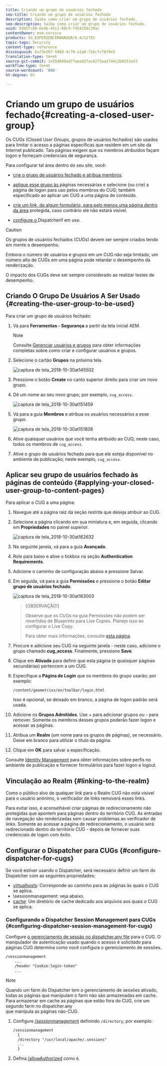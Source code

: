 ```yaml
---
title: Criando um grupo de usuários fechado
seo-title: Criando um grupo de usuários fechado
description: Saiba como criar um grupo de usuários fechado.
seo-description: Saiba como criar um grupo de usuários fechado.
uuid: 03d5fc69-6e4b-41c1-88c9-7454250c29ac
contentOwner: msm-service
products: SG_EXPERIENCEMANAGER/6.4/SITES
topic-tags: Security
content-type: reference
discoiquuid: ba73e267-598d-4c70-a1a8-71bcfcfbf9e5
translation-type: tm+mt
source-git-commit: 1e55d049ad77aeed2fac6275ea2744c2b6551e43
workflow-type: tm+mt
source-wordcount: '808'
ht-degree: 0%

---
```



# Criando um grupo de usuários fechado{#creating-a-closed-user-group}

Os CUGs (Closed User Groups, grupos de usuários fechados) são usados para limitar o acesso a páginas específicas que residem em um site da Internet publicado. Tais páginas exigem que os membros atribuídos façam logon e forneçam credenciais de segurança.

Para configurar tal área dentro do seu site, você:

* [crie o grupo de usuários fechado e atribua membros](#creating-the-user-group-to-be-used).

* [aplique esse grupo às ](#applying-your-closed-user-group-to-content-pages) páginas necessárias e selecione (ou crie) a página de logon para uso pelos membros do CUG; também especificado ao aplicar um CUG a uma página de conteúdo.

* [crie um link, de algum formulário, para pelo menos uma página dentro da área](#linking-to-the-realm) protegida, caso contrário ele não estará visível.
* [configure o ](#configure-dispatcher-for-cugs) Dispatcherif em uso.

>[!CAUTION]
>
>Os grupos de usuários fechados (CUGs) devem ser sempre criados tendo em mente o desempenho.
>
>Embora o número de usuários e grupos em um CUG não seja limitado, um número alto de CUGs em uma página pode retardar o desempenho da renderização.
>
>O impacto dos CUGs deve ser sempre considerado ao realizar testes de desempenho.

## Criando O Grupo De Usuários A Ser Usado {#creating-the-user-group-to-be-used}

Para criar um grupo de usuários fechado:

1. Vá para **Ferramentas - Segurança** a partir da tela inicial AEM.

   >[!NOTE]
   >
   >Consulte [Gerenciar usuários e grupos](/help/sites-administering/security.md#managing-users-and-groups) para obter informações completas sobre como criar e configurar usuários e grupos.

1. Selecione o cartão **Grupos** na próxima tela.

   ![captura de tela_2018-10-30at145502](assets/screenshot_2018-10-30at145502.png)

1. Pressione o botão **Create** no canto superior direito para criar um novo grupo.
1. Dê um nome ao seu novo grupo; por exemplo, `cug_access`.

   ![captura de tela_2018-10-30at151459](assets/screenshot_2018-10-30at151459.png)

1. Vá para a guia **Membros** e atribua os usuários necessários a esse grupo.

   ![captura de tela_2018-10-30at151808](assets/screenshot_2018-10-30at151808.png)

1. Ative quaisquer usuários que você tenha atribuído ao CUG; neste caso, todos os membros de `cug_access`.
1. Ative o grupo de usuários fechado para que ele esteja disponível no ambiente de publicação; neste exemplo, `cug_access`.

## Aplicar seu grupo de usuários fechado às páginas de conteúdo {#applying-your-closed-user-group-to-content-pages}

Para aplicar o CUG a uma página:

1. Navegue até a página raiz da seção restrita que deseja atribuir ao CUG.
1. Selecione a página clicando em sua miniatura e, em seguida, clicando em **Propriedades** no painel superior.

   ![captura de tela_2018-10-30at162632](assets/screenshot_2018-10-30at162632.png)

1. Na seguinte janela, vá para a guia **Avançado**.
1. Role para baixo e ative o tickbox na seção **Authentication Requirements**.

1. Adicione o caminho de configuração abaixo e pressione Salvar.
1. Em seguida, vá para a guia **Permissões** e pressione o botão **Editar grupo de usuários fechado**.

   ![captura de tela_2018-10-30at163003](assets/screenshot_2018-10-30at163003.png)

   >[OBSERVAÇÃO!]
   >
   > Observe que os CUGs na guia Permissões não podem ser revertidos de Blueprints para Live Copies. Planeje isso ao configurar o Live Copy.
   >
   > Para obter mais informações, consulte [esta página](closed-user-groups.md#aem-livecopy).

1. Procure e adicione seu CUG na seguinte janela - neste caso, adicione o grupo chamado **cug_access**. Finalmente, pressione **Save**.
1. Clique em **Ativado** para definir que esta página (e quaisquer páginas secundárias) pertencem a um CUG.
1. Especifique a **Página de Login** que os membros do grupo usarão; por exemplo:

   `/content/geometrixx/en/toolbar/login.html`

   Isso é opcional, se deixado em branco, a página de logon padrão será usada.

1. Adicione os **Grupos Admitidos**. Use + para adicionar grupos ou - para remover. Somente os membros desses grupos poderão fazer logon e acessar as páginas.
1. Atribua um **Realm** (um nome para os grupos de páginas), se necessário. Deixe em branco para utilizar o título da página.
1. Clique em **OK** para salvar a especificação.

Consulte [Identity Management](/help/sites-administering/identity-management.md) para obter informações sobre perfis no ambiente de publicação e fornecer formulários para fazer logon e logout.

## Vinculação ao Realm {#linking-to-the-realm}

Como o público alvo de qualquer link para o Realm CUG não está visível para o usuário anônimo, o verificador de links removerá esses links.

Para evitar isso, é aconselhável criar páginas de redirecionamento não protegidas que apontem para páginas dentro do território CUG. As entradas de navegação são renderizadas sem causar problemas ao verificador de links. Somente ao acessar a página de redirecionamento, o usuário será redirecionado dentro do território CUG - depois de fornecer suas credenciais de logon com êxito.

## Configurar o Dispatcher para CUGs {#configure-dispatcher-for-cugs}

Se você estiver usando o Dispatcher, será necessário definir um farm do Dispatcher com as seguintes propriedades:

* [virtualhosts](https://helpx.adobe.com/experience-manager/dispatcher/using/dispatcher-configuration.html#identifying-virtual-hosts-virtualhosts): Corresponde ao caminho para as páginas às quais o CUG se aplica.
* \sessionmanagement: veja abaixo.
* [cache](https://helpx.adobe.com/experience-manager/dispatcher/using/dispatcher-configuration.html#configuring-the-dispatcher-cache-cache): Um diretório de cache dedicado aos arquivos aos quais o CUG se aplica.

### Configurando o Dispatcher Session Management para CUGs {#configuring-dispatcher-session-management-for-cugs}

Configure [o gerenciamento de sessão no dispatcher.any file](https://helpx.adobe.com/experience-manager/dispatcher/using/dispatcher-configuration.html#enabling-secure-sessions-sessionmanagement) para o CUG. O manipulador de autenticação usado quando o acesso é solicitado para páginas CUG determina como você configura o gerenciamento de sessões.

```xml
/sessionmanagement
    ...
    /header "Cookie:login-token" 
    ...
```

>[!NOTE]
>
>Quando um farm do Dispatcher tem o gerenciamento de sessões ativado, todas as páginas que manipulam o farm não são armazenadas em cache. Para armazenar em cache as páginas que estão fora do CUG, crie um segundo farm no dispatcher.any\
>que manipula as páginas não-CUG.

1. Configure [/sessionmanagement](https://helpx.adobe.com/experience-manager/dispatcher/using/dispatcher-configuration.html#enabling-secure-sessions-sessionmanagement) definindo `/directory`; por exemplo:

   ```xml
   /sessionmanagement
     {
     /directory "/usr/local/apache/.sessions"
     ...
     }
   ```

1. Defina [/allowAuthorized](https://helpx.adobe.com/experience-manager/dispatcher/using/dispatcher-configuration.html#caching-when-authentication-is-used) como `0`.

